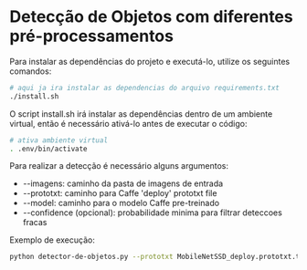 # Detecção de Objetos com diferentes pré-processamentos

Para instalar as dependências do projeto e executá-lo, utilize os seguintes comandos:

```sh
# aqui ja ira instalar as dependencias do arquivo requirements.txt
./install.sh
```

O script install.sh irá instalar as dependências dentro de um ambiente virtual, então é necessário ativá-lo antes de executar o código:

```sh
# ativa ambiente virtual
. .env/bin/activate
```

Para realizar a detecção é necessário alguns argumentos:
* --imagens: caminho da pasta de imagens de entrada
* --prototxt: caminho para Caffe 'deploy' prototxt file
* --model: caminho para o modelo Caffe pre-treinado
* --confidence (opcional): probabilidade minima para filtrar deteccoes fracas

Exemplo de execução:

```sh
python detector-de-objetos.py --prototxt MobileNetSSD_deploy.prototxt.txt --model MobileNetSSD_deploy.caffemodel --imagens imagens/person_/
```

